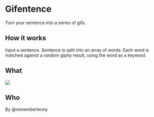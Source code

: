 # Gifentence 

Turn your sentence into a series of gifs.

## How it works

Input a sentence. Sentence is split into an array of words. Each word is matched against a random giphy result, using the word as a keyword.

## What

![](http://i.imgur.com/5OTnG0s.png)

## Who

By @rememberlenny
